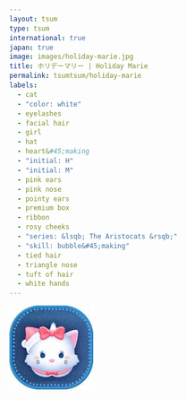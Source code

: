 ```yaml
---
layout: tsum
type: tsum
international: true
japan: true
image: images/holiday-marie.jpg
title: ホリデーマリー | Holiday Marie
permalink: tsumtsum/holiday-marie
labels:
  - cat
  - "color: white"
  - eyelashes
  - facial hair
  - girl
  - hat
  - heart&#45;making
  - "initial: H"
  - "initial: M"
  - pink ears
  - pink nose
  - pointy ears
  - premium box
  - ribbon
  - rosy cheeks
  - "series: &lsqb; The Aristocats &rsqb;"
  - "skill: bubble&#45;making"
  - tied hair
  - triangle nose
  - tuft of hair
  - white hands
---
```

<img class="ui image" src="../images/holiday-marie.jpg">
